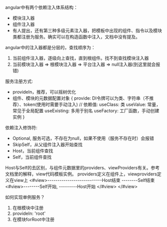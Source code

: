 angular中有两个依赖注入体系结构：
- 模块注入器
- 组件注入器
- 有人提出，还有第三种多级元素注入器，把模板中出现的组件、指令以及模块类都注册为服务。确实可以在构造函数中注入，文档中没有提及。

angular中的注入器都是分层的，查找顺序为：
1. 当前组件注入器，逐级向上查找，直到根组件。找不到查找模块注入器
2. 当前模块注入器 => 根模块注入器 => 平台注入器 => null注入器(到这里就会报错)

服务注册方式:
- provideIn，推荐，可以摇树优化
- 组件、模块的元数据配置对象
{
  provide: DI令牌可以为类、字符串（不推荐）、token(使用时需要手动注入)
  // 依赖值:
  useClass: 类
  useValue: 常量，常见于全局配置
  useExisting: 多用于别名
  useFactory: 工厂函数，手动创建实例
}

依赖注入修饰符:
- Optional, 服务可选，不存在为null，如果不使用（服务不存在时）会报错
- SkipSelf，从父组件注入器开始查找
- Host，当前组件查找
- Self，当前组件查找

Host与Self的去区别，与组件元数据里的providers、viewProviders有关。参考文档里的解释，view代码模板实例。
providers定义在组件上，viewproviders定义在view上
<app>
<#view>---------------------------Host结束
<child>--------Self结束
<#view>--------Self开始, ---------Host开始
</#view>
</child>
</#view>
</app>


如何实现单例服务？
1. 在根模块中注册
2. provideIn: 'root'
3. 在模块forRoot中注册